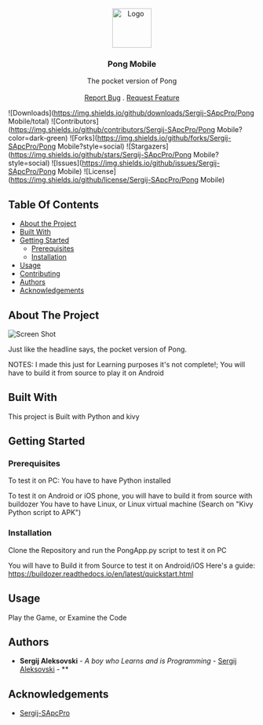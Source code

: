 <br/>
<p align="center">
  <a href="https://github.com/Sergij-SApcPro/Pong Mobile">
    <img src="images/logo.png" alt="Logo" width="80" height="80">
  </a>

  <h3 align="center">Pong Mobile</h3>

  <p align="center">
    The pocket version of Pong
    <br/>
    <br/>
    <a href="https://github.com/Sergij-SApcPro/Pong Mobile/issues">Report Bug</a>
    .
    <a href="https://github.com/Sergij-SApcPro/Pong Mobile/issues">Request Feature</a>
  </p>
</p>

![Downloads](https://img.shields.io/github/downloads/Sergij-SApcPro/Pong Mobile/total) ![Contributors](https://img.shields.io/github/contributors/Sergij-SApcPro/Pong Mobile?color=dark-green) ![Forks](https://img.shields.io/github/forks/Sergij-SApcPro/Pong Mobile?style=social) ![Stargazers](https://img.shields.io/github/stars/Sergij-SApcPro/Pong Mobile?style=social) ![Issues](https://img.shields.io/github/issues/Sergij-SApcPro/Pong Mobile) ![License](https://img.shields.io/github/license/Sergij-SApcPro/Pong Mobile) 

## Table Of Contents

* [About the Project](#about-the-project)
* [Built With](#built-with)
* [Getting Started](#getting-started)
  * [Prerequisites](#prerequisites)
  * [Installation](#installation)
* [Usage](#usage)
* [Contributing](#contributing)
* [Authors](#authors)
* [Acknowledgements](#acknowledgements)

## About The Project

![Screen Shot](images/screenshot.png)

Just like the headline says, the pocket version of Pong.

NOTES: I made this just for Learning purposes it's not complete!;
            You will have to build it from source to play it on Android

## Built With

This project is Built with Python and kivy

## Getting Started


### Prerequisites

To test it on PC:
         You have to have Python installed

To test it on Android or iOS phone, you will have to build it from source with buildozer
         You have to have Linux, or Linux virtual machine (Search on "Kivy Python script to APK")

### Installation

Clone the Repository and run the PongApp.py script to test it on PC

You will have to Build it from Source to test it on Android/iOS
Here's a guide: 
         https://buildozer.readthedocs.io/en/latest/quickstart.html

## Usage

Play the Game, or Examine the Code

## Authors

* **Sergij Aleksovski** - *A boy who Learns and is Programming* - [Sergij Aleksovski](https://github.com/Sergij-SApcPro/) - **

## Acknowledgements

* [Sergij-SApcPro](https://github.com/Sergij-SApcPro/)
